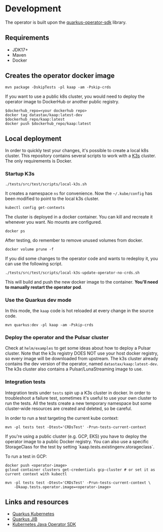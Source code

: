 # Development

The operator is built upon the [quarkus-operator-sdk](https://quarkiverse.github.io/quarkiverse-docs/quarkus-operator-sdk/dev/index.html) library.
## Requirements
- JDK17+
- Maven
- Docker 

## Creates the operator docker image
```
mvn package -DskipTests -pl kaap -am -Pskip-crds
```

If you want to use a public k8s cluster, you would need to deploy the operator image to DockerHub or another public registry.

```
$dockerhub_repo=<your dockerhub repo>
docker tag datastax/kaap:latest-dev
$dockerhub_repo/kaap:latest
docker push $dockerhub_repo/kaap:latest
```

## Local deployment
In order to quickly test your changes, it's possible to create a local k8s cluster.
This repository contains several scripts to work with a [K3s](https://k3s.io/) cluster.
The only requirements is Docker.

### Startup K3s

```
./tests/src/test/scripts/local-k3s.sh
```
It creates a namespace `ns` for convenience.
Now the `~/.kube/config` has been modified to point to the local k3s cluster.
```
kubectl config get-contexts
```

The cluster is deployed in a docker container. You can kill and recreate it whenever you want. No mounts are configured. 
```
docker ps
```

After testing, do remember to remove unused volumes from docker.
```
docker volume prune -f
```


If you did some changes to the operator code and wants to redeploy it, you can use the following script.
```
./tests/src/test/scripts/local-k3s-update-operator-no-crds.sh
```
This will build and push the new docker image to the container. 
**You'll need to manually restart the operator pod**.





### Use the Quarkus dev mode

In this mode, the `kaap` code is hot reloaded at every change in the source code.

```
mvn quarkus:dev -pl kaap -am -Pskip-crds
```

### Deploy the operator and the Pulsar cluster
Check at `helm/examples` to get some ideas about how to deploy a Pulsar cluster.
Note that the k3s registry DOES NOT use your host docker registry, so every image will be downloaded from upstream.
The k3s cluster already contains the dev version of the operator, named `datastax/kaap:latest-dev`.
The k3s cluster also contains a Pulsar/LunaStreaming image to use.

### Integration tests
Integration tests under `tests` spin up a K3s cluster in docker.
In order to troubleshoot a failure test, sometimes it's useful to use your own cluster to run the tests. 
All the tests create a new temporary namespace but some cluster-wide resources are created and deleted, so be careful.

In order to run a test targeting the current kube context: 
```
mvn -pl tests test -Dtest='CRDsTest' -Prun-tests-current-context
```

If you're using a public cluster (e.g. GCP, EKS) you have to deploy the operator image to a public Docker registry.
You can also use a specific StorageClass for the test by setting ´kaap.tests.existingenv.storageclass`.

To run a test in GCP:

```
docker push <operator-image>
gcloud container clusters get-credentials gcp-cluster # or set it as current context with kubectl

mvn -pl tests test -Dtest='CRDsTest' -Prun-tests-current-context \
    -Dkaap.tests.operator.image=<operator-image> 
```


## Links and resources
* [Quarkus Kubernetes](https://quarkus.io/guides/deploying-to-kubernetes)
* [Quarkus JIB](https://quarkus.io/guides/container-image#container-image-options)
* [Kubernetes Java Operator SDK](https://javaoperatorsdk.io/)